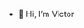 - 👋 Hi, I’m Victor

<!---
Vicqtor/Vicqtor is a ✨ special ✨ repository because its `README.md` (this file) appears on your GitHub profile.
You can click the Preview link to take a look at your changes.
--->
